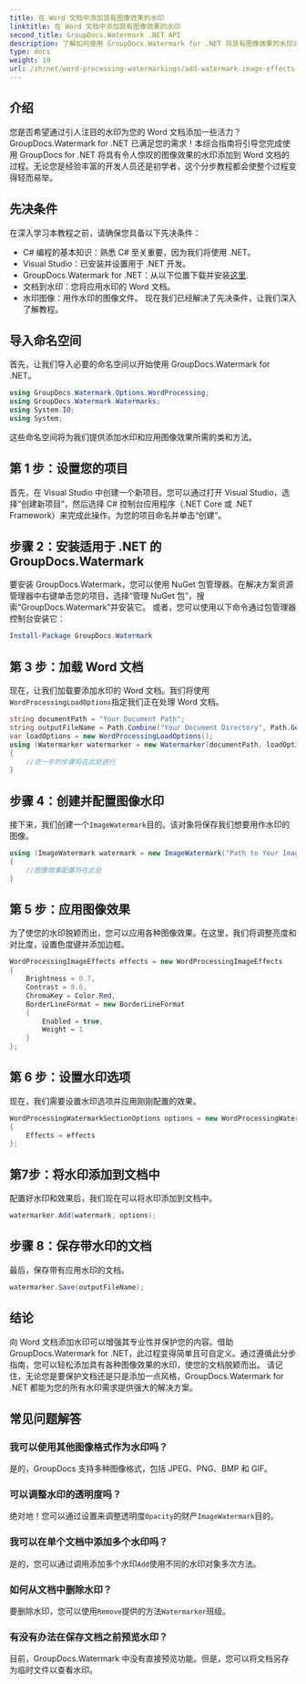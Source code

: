 ```yaml
---
title: 在 Word 文档中添加具有图像效果的水印
linktitle: 在 Word 文档中添加具有图像效果的水印
second_title: GroupDocs.Watermark .NET API
description: 了解如何使用 GroupDocs.Watermark for .NET 将具有图像效果的水印添加到 Word 文档。按照我们的分步指南获得令人惊叹的结果。
type: docs
weight: 19
url: /zh/net/word-processing-watermarkings/add-watermark-image-effects-word-docs/
---
```

## 介绍
您是否希望通过引人注目的水印为您的 Word 文档添加一些活力？ GroupDocs.Watermark for .NET 已满足您的需求！本综合指南将引导您完成使用 GroupDocs for .NET 将具有令人惊叹的图像效果的水印添加到 Word 文档的过程。无论您是经验丰富的开发人员还是初学者，这个分步教程都会使整个过程变得轻而易举。
## 先决条件
在深入学习本教程之前，请确保您具备以下先决条件：
- C# 编程的基本知识：熟悉 C# 至关重要，因为我们将使用 .NET。
- Visual Studio：已安装并设置用于 .NET 开发。
-  GroupDocs.Watermark for .NET：从以下位置下载并安装[这里](https://releases.groupdocs.com/Watermark/net/).
- 文档到水印：您将应用水印的 Word 文档。
- 水印图像：用作水印的图像文件。
现在我们已经解决了先决条件，让我们深入了解教程。
## 导入命名空间
首先，让我们导入必要的命名空间以开始使用 GroupDocs.Watermark for .NET。
```csharp
using GroupDocs.Watermark.Options.WordProcessing;
using GroupDocs.Watermark.Watermarks;
using System.IO;
using System;
```
这些命名空间将为我们提供添加水印和应用图像效果所需的类和方法。
## 第 1 步：设置您的项目
首先，在 Visual Studio 中创建一个新项目。您可以通过打开 Visual Studio，选择“创建新项目”，然后选择 C# 控制台应用程序（.NET Core 或 .NET Framework）来完成此操作。为您的项目命名并单击“创建”。
## 步骤 2：安装适用于 .NET 的 GroupDocs.Watermark
要安装 GroupDocs.Watermark，您可以使用 NuGet 包管理器。在解决方案资源管理器中右键单击您的项目，选择“管理 NuGet 包”，搜索“GroupDocs.Watermark”并安装它。
或者，您可以使用以下命令通过包管理器控制台安装它：
```powershell
Install-Package GroupDocs.Watermark
```
## 第 3 步：加载 Word 文档
现在，让我们加载要添加水印的 Word 文档。我们将使用`WordProcessingLoadOptions`指定我们正在处理 Word 文档。
```csharp
string documentPath = "Your Document Path";
string outputFileName = Path.Combine("Your Document Directory", Path.GetFileName(documentPath));
var loadOptions = new WordProcessingLoadOptions();
using (Watermarker watermarker = new Watermarker(documentPath, loadOptions))
{
    //进一步的步骤将在此处进行
}
```
## 步骤 4：创建并配置图像水印
接下来，我们创建一个`ImageWatermark`目的。该对象将保存我们想要用作水印的图像。
```csharp
using (ImageWatermark watermark = new ImageWatermark("Path to Your Image"))
{
    //图像效果配置将在此处
}
```
## 第 5 步：应用图像效果
为了使您的水印脱颖而出，您可以应用各种图像效果。在这里，我们将调整亮度和对比度，设置色度键并添加边框。
```csharp
WordProcessingImageEffects effects = new WordProcessingImageEffects
{
    Brightness = 0.7,
    Contrast = 0.6,
    ChromaKey = Color.Red,
    BorderLineFormat = new BorderLineFormat
    {
        Enabled = true,
        Weight = 1
    }
};
```
## 第 6 步：设置水印选项
现在，我们需要设置水印选项并应用刚刚配置的效果。
```csharp
WordProcessingWatermarkSectionOptions options = new WordProcessingWatermarkSectionOptions
{
    Effects = effects
};
```
## 第7步：将水印添加到文档中
配置好水印和效果后，我们现在可以将水印添加到文档中。
```csharp
watermarker.Add(watermark, options);
```
## 步骤 8：保存带水印的文档
最后，保存带有应用水印的文档。 
```csharp
watermarker.Save(outputFileName);
```
## 结论
向 Word 文档添加水印可以增强其专业性并保护您的内容。借助 GroupDocs.Watermark for .NET，此过程变得简单且可自定义。通过遵循此分步指南，您可以轻松添加具有各种图像效果的水印，使您的文档脱颖而出。 
请记住，无论您是要保护文档还是只是添加一点风格，GroupDocs.Watermark for .NET 都能为您的所有水印需求提供强大的解决方案。 
## 常见问题解答
### 我可以使用其他图像格式作为水印吗？
是的，GroupDocs 支持多种图像格式，包括 JPEG、PNG、BMP 和 GIF。
### 可以调整水印的透明度吗？
绝对地！您可以通过设置来调整透明度`Opacity`的财产`ImageWatermark`目的。
### 我可以在单个文档中添加多个水印吗？
是的，您可以通过调用添加多个水印`Add`使用不同的水印对象多次方法。
### 如何从文档中删除水印？
要删除水印，您可以使用`Remove`提供的方法`Watermarker`班级。
### 有没有办法在保存文档之前预览水印？
目前，GroupDocs.Watermark 中没有直接预览功能。但是，您可以将文档另存为临时文件以查看水印。
